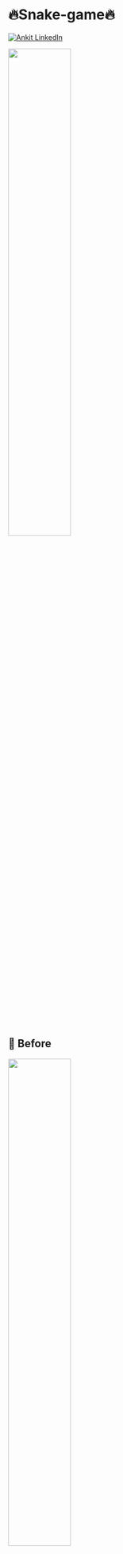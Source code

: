 # 🔥Snake-game🔥
[![Ankit LinkedIn](https://img.shields.io/badge/Abhishek-LinkedIn-blue.svg?style=for-the-badge)](https://www.linkedin.com/in/aankitarima)

<img src="https://media.giphy.com/media/J5kapQNwEVcxL9TFNN/source.gif" width="50%" height="50%" ></img>

## 🚩 Before

<img src="https://media.giphy.com/media/XgN01bJt33nynTZooX/source.gif" width="50%" height="50%" ></img>




